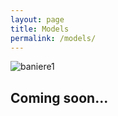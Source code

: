 ```yaml
---
layout: page
title: Models
permalink: /models/
---
```


![baniere1]({{site.baseurl}}/img/baniere_5.jpg)

## Coming soon...
